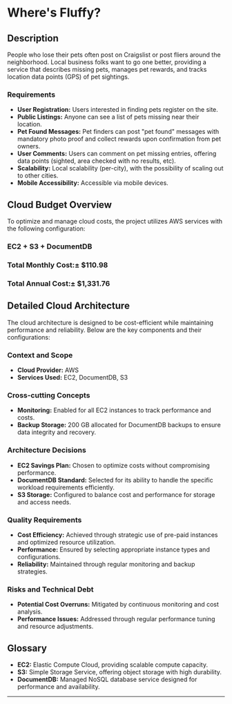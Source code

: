 # Where's Fluffy?

## Description
People who lose their pets often post on Craigslist or post fliers around the neighborhood. Local business folks want to go one better, providing a service that describes missing pets, manages pet rewards, and tracks location data points (GPS) of pet sightings.

### Requirements
- **User Registration:** Users interested in finding pets register on the site.
- **Public Listings:** Anyone can see a list of pets missing near their location.
- **Pet Found Messages:** Pet finders can post "pet found" messages with mandatory photo proof and collect rewards upon confirmation from pet owners.
- **User Comments:** Users can comment on pet missing entries, offering data points (sighted, area checked with no results, etc).
- **Scalability:** Local scalability (per-city), with the possibility of scaling out to other cities.
- **Mobile Accessibility:** Accessible via mobile devices.

## Cloud Budget Overview
To optimize and manage cloud costs, the project utilizes AWS services with the following configuration:
### EC2 + S3 + DocumentDB

### Total Monthly Cost:± $110.98
### Total Annual Cost:± $1,331.76

## Detailed Cloud Architecture
The cloud architecture is designed to be cost-efficient while maintaining performance and reliability. Below are the key components and their configurations:

### Context and Scope
- **Cloud Provider:** AWS
- **Services Used:** EC2, DocumentDB, S3


### Cross-cutting Concepts
- **Monitoring:** Enabled for all EC2 instances to track performance and costs.
- **Backup Storage:** 200 GB allocated for DocumentDB backups to ensure data integrity and recovery.

### Architecture Decisions
- **EC2 Savings Plan:** Chosen to optimize costs without compromising performance.
- **DocumentDB Standard:** Selected for its ability to handle the specific workload requirements efficiently.
- **S3 Storage:** Configured to balance cost and performance for storage and access needs.

### Quality Requirements
- **Cost Efficiency:** Achieved through strategic use of pre-paid instances and optimized resource utilization.
- **Performance:** Ensured by selecting appropriate instance types and configurations.
- **Reliability:** Maintained through regular monitoring and backup strategies.

### Risks and Technical Debt
- **Potential Cost Overruns:** Mitigated by continuous monitoring and cost analysis.
- **Performance Issues:** Addressed through regular performance tuning and resource adjustments.

## Glossary
- **EC2:** Elastic Compute Cloud, providing scalable compute capacity.
- **S3:** Simple Storage Service, offering object storage with high durability.
- **DocumentDB:** Managed NoSQL database service designed for performance and availability.


---



